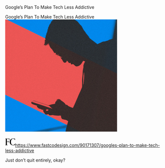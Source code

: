 Google’s Plan To Make Tech Less Addictive

Google’s Plan To Make Tech Less Addictive
![](../_resources/eb62605c90a5dfa892b46b077821dfe5.png)

![](../_resources/0f321d6dcb747324a3de5d38d6fdabd2.png)https://www.fastcodesign.com/90171307/googles-plan-to-make-tech-less-addictive

Just don’t quit entirely, okay?